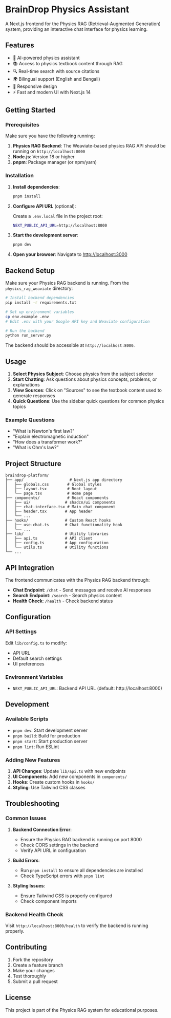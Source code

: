 # BrainDrop Physics Assistant

A Next.js frontend for the Physics RAG (Retrieval-Augmented Generation) system, providing an interactive chat interface for physics learning.

## Features

- 🤖 AI-powered physics assistant
- 📚 Access to physics textbook content through RAG
- 🔍 Real-time search with source citations
- 🌍 Bilingual support (English and Bengali)
- 📱 Responsive design
- ⚡ Fast and modern UI with Next.js 14

## Getting Started

### Prerequisites

Make sure you have the following running:

1. **Physics RAG Backend**: The Weaviate-based physics RAG API should be running on `http://localhost:8000`
2. **Node.js**: Version 18 or higher
3. **pnpm**: Package manager (or npm/yarn)

### Installation

1. **Install dependencies**:
   ```bash
   pnpm install
   ```

2. **Configure API URL** (optional):
   
   Create a `.env.local` file in the project root:
   ```bash
   NEXT_PUBLIC_API_URL=http://localhost:8000
   ```

3. **Start the development server**:
   ```bash
   pnpm dev
   ```

4. **Open your browser**:
   Navigate to [http://localhost:3000](http://localhost:3000)

## Backend Setup

Make sure your Physics RAG backend is running. From the `physics_rag_weaviate` directory:

```bash
# Install backend dependencies
pip install -r requirements.txt

# Set up environment variables
cp env.example .env
# Edit .env with your Google API key and Weaviate configuration

# Run the backend
python run_server.py
```

The backend should be accessible at `http://localhost:8000`.

## Usage

1. **Select Physics Subject**: Choose physics from the subject selector
2. **Start Chatting**: Ask questions about physics concepts, problems, or explanations
3. **View Sources**: Click on "Sources" to see the textbook content used to generate responses
4. **Quick Questions**: Use the sidebar quick questions for common physics topics

### Example Questions

- "What is Newton's first law?"
- "Explain electromagnetic induction"
- "How does a transformer work?"
- "What is Ohm's law?"

## Project Structure

```
braindrop-platform/
├── app/                    # Next.js app directory
│   ├── globals.css        # Global styles
│   ├── layout.tsx         # Root layout
│   └── page.tsx           # Home page
├── components/            # React components
│   ├── ui/               # shadcn/ui components
│   ├── chat-interface.tsx # Main chat component
│   ├── header.tsx        # App header
│   └── ...
├── hooks/                # Custom React hooks
│   ├── use-chat.ts       # Chat functionality hook
│   └── ...
├── lib/                  # Utility libraries
│   ├── api.ts            # API client
│   ├── config.ts         # App configuration
│   └── utils.ts          # Utility functions
└── ...
```

## API Integration

The frontend communicates with the Physics RAG backend through:

- **Chat Endpoint**: `/chat` - Send messages and receive AI responses
- **Search Endpoint**: `/search` - Search physics content
- **Health Check**: `/health` - Check backend status

## Configuration

### API Settings

Edit `lib/config.ts` to modify:

- API URL
- Default search settings
- UI preferences

### Environment Variables

- `NEXT_PUBLIC_API_URL`: Backend API URL (default: http://localhost:8000)

## Development

### Available Scripts

- `pnpm dev`: Start development server
- `pnpm build`: Build for production
- `pnpm start`: Start production server
- `pnpm lint`: Run ESLint

### Adding New Features

1. **API Changes**: Update `lib/api.ts` with new endpoints
2. **UI Components**: Add new components in `components/`
3. **Hooks**: Create custom hooks in `hooks/`
4. **Styling**: Use Tailwind CSS classes

## Troubleshooting

### Common Issues

1. **Backend Connection Error**:
   - Ensure the Physics RAG backend is running on port 8000
   - Check CORS settings in the backend
   - Verify API URL in configuration

2. **Build Errors**:
   - Run `pnpm install` to ensure all dependencies are installed
   - Check TypeScript errors with `pnpm lint`

3. **Styling Issues**:
   - Ensure Tailwind CSS is properly configured
   - Check component imports

### Backend Health Check

Visit `http://localhost:8000/health` to verify the backend is running properly.

## Contributing

1. Fork the repository
2. Create a feature branch
3. Make your changes
4. Test thoroughly
5. Submit a pull request

## License

This project is part of the Physics RAG system for educational purposes.
